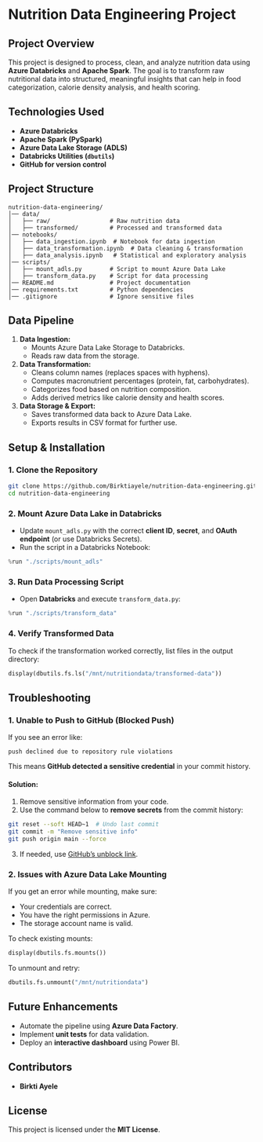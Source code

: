 
# **Nutrition Data Engineering Project**  

## **Project Overview**  
This project is designed to process, clean, and analyze nutrition data using **Azure Databricks** and **Apache Spark**. The goal is to transform raw nutritional data into structured, meaningful insights that can help in food categorization, calorie density analysis, and health scoring.  

## **Technologies Used**  
- **Azure Databricks**  
- **Apache Spark (PySpark)**  
- **Azure Data Lake Storage (ADLS)**  
- **Databricks Utilities (`dbutils`)**  
- **GitHub for version control**  

## **Project Structure**  
```
nutrition-data-engineering/
│── data/
│   ├── raw/                 # Raw nutrition data
│   ├── transformed/         # Processed and transformed data
│── notebooks/
│   ├── data_ingestion.ipynb  # Notebook for data ingestion
│   ├── data_transformation.ipynb  # Data cleaning & transformation
│   ├── data_analysis.ipynb   # Statistical and exploratory analysis
│── scripts/
│   ├── mount_adls.py        # Script to mount Azure Data Lake
│   ├── transform_data.py    # Script for data processing
│── README.md                # Project documentation
│── requirements.txt         # Python dependencies
│── .gitignore               # Ignore sensitive files
```

## **Data Pipeline**  
1. **Data Ingestion:**  
   - Mounts Azure Data Lake Storage to Databricks.  
   - Reads raw data from the storage.  
2. **Data Transformation:**  
   - Cleans column names (replaces spaces with hyphens).  
   - Computes macronutrient percentages (protein, fat, carbohydrates).  
   - Categorizes food based on nutrition composition.  
   - Adds derived metrics like calorie density and health scores.  
3. **Data Storage & Export:**  
   - Saves transformed data back to Azure Data Lake.  
   - Exports results in CSV format for further use.  

## **Setup & Installation**  

### **1. Clone the Repository**  
```bash
git clone https://github.com/Birktiayele/nutrition-data-engineering.git
cd nutrition-data-engineering
```

### **2. Mount Azure Data Lake in Databricks**  
- Update `mount_adls.py` with the correct **client ID**, **secret**, and **OAuth endpoint** (or use Databricks Secrets).  
- Run the script in a Databricks Notebook:  
```python
%run "./scripts/mount_adls"
```

### **3. Run Data Processing Script**  
- Open **Databricks** and execute `transform_data.py`:
```python
%run "./scripts/transform_data"
```

### **4. Verify Transformed Data**  
To check if the transformation worked correctly, list files in the output directory:  
```python
display(dbutils.fs.ls("/mnt/nutritiondata/transformed-data"))
```

## **Troubleshooting**  

### **1. Unable to Push to GitHub (Blocked Push)**  
If you see an error like:  
```
push declined due to repository rule violations
```
This means **GitHub detected a sensitive credential** in your commit history.  
#### **Solution:**  
1. Remove sensitive information from your code.  
2. Use the command below to **remove secrets** from the commit history:  
```bash
git reset --soft HEAD~1  # Undo last commit
git commit -m "Remove sensitive info"
git push origin main --force
```
3. If needed, use [GitHub’s unblock link](https://docs.github.com/code-security/secret-scanning/working-with-secret-scanning-and-push-protection/working-with-push-protection-from-the-command-line#resolving-a-blocked-push).  

### **2. Issues with Azure Data Lake Mounting**  
If you get an error while mounting, make sure:  
- Your credentials are correct.  
- You have the right permissions in Azure.  
- The storage account name is valid.  

To check existing mounts:  
```python
display(dbutils.fs.mounts())
```

To unmount and retry:  
```python
dbutils.fs.unmount("/mnt/nutritiondata")
```

## **Future Enhancements**  
- Automate the pipeline using **Azure Data Factory**.  
- Implement **unit tests** for data validation.  
- Deploy an **interactive dashboard** using Power BI.  

## **Contributors**  
- **Birkti Ayele**  

## **License**  
This project is licensed under the **MIT License**.  
